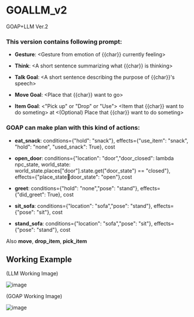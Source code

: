 # GOALLM_v2
GOAP+LLM Ver.2

### This version contains following prompt:

  + **Gesture**: <Gesture from emotion of {{char}} currently feeling>
  
  + **Think**: <A short sentence summarizing what {{char}} is thinking>
  
  + **Talk Goal**: <A short sentence describing the purpose of {{char}}'s speech>
  
  + **Move Goal**: <Place that {{char}} want to go>
  
  + **Item Goal**: <"Pick up" or "Drop" or "Use"> <Item that {{char}} want to do someting> at <(Optional) Place that {{char}} want to do someting>




### GOAP can make plan with this kind of actions:

  + **eat_snack**: conditions={"hold": "snack"}, effects={"use_item": "snack", "hold": "none", "used_snack": True}, cost
  
  + **open_door**: conditions={"location": "door","door_closed": lambda npc_state, world_state: world_state.places["door"].state.get("door_state") == "closed"}, effects={"place_state:door:door_state": "open"},cost

  + **greet**: conditions={"hold": "none","pose": "stand"}, effects={"did_greet": True}, cost

  + **sit_sofa**: conditions={"location": "sofa","pose": "stand"}, effects={"pose": "sit"}, cost

  + **stand_sofa**: conditions={"location": "sofa","pose": "sit"}, effects={"pose": "stand"}, cost

Also **move**, **drop_item**, **pick_item**



## Working Example

(LLM Working Image)

![image](https://github.com/user-attachments/assets/79f36706-86d8-4be1-89bc-37470943ac72)


(GOAP Working Image)

![image](https://github.com/user-attachments/assets/90bb6956-e526-4e43-9928-aaf1e8fa4ff1)
